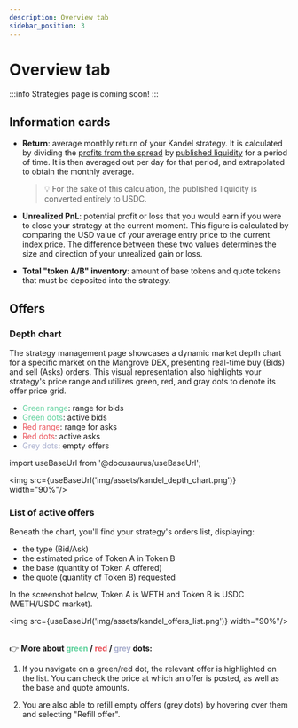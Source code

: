 ```yaml
---
description: Overview tab
sidebar_position: 3
---
```



# Overview tab

:::info
Strategies page is coming soon!
:::


## Information cards

* **Return**: average monthly return of your Kandel strategy. It is calculated by dividing the [profits from the spread](../../../kandel/README.md) by [published liquidity](../../../kandel/how-does-kandel-work/strategy-reserve.md#published-liquidity) for a period of time. It is then averaged out per day for that period, and extrapolated to obtain the monthly average.

    > 💡
    > For the sake of this calculation, the published liquidity is converted entirely to USDC.

* **Unrealized PnL**: potential profit or loss that you would earn if you were to close your strategy at the current moment. This figure is calculated by comparing the USD value of your average entry price to the current index price. The difference between these two values determines the size and direction of your unrealized gain or loss.

* **Total "token A/B" inventory**: amount of base tokens and quote tokens that must be deposited into the strategy.


## Offers

### Depth chart

The strategy management page showcases a dynamic market depth chart for a specific market on the Mangrove DEX, presenting real-time buy (Bids) and sell (Asks) orders. This visual representation also highlights your strategy's price range and utilizes green, red, and gray dots to denote its offer price grid.

* <font color="#5cd19b">Green range</font>: range for bids
* <font color="#5cd19b">Green dots</font>: active bids
* <font color="#eb525a">Red range</font>: range for asks
* <font color="#eb525a">Red dots</font>: active asks
* <font color="#a7adcd">Grey dots</font>: empty offers

import useBaseUrl from '@docusaurus/useBaseUrl';

<img src={useBaseUrl('img/assets/kandel_depth_chart.png')} width="90%"/>

### List of active offers

Beneath the chart, you'll find your strategy's orders list, displaying:

* the type (Bid/Ask)
* the estimated price of Token A in Token B
* the base (quantity of Token A offered)
* the quote (quantity of Token B) requested

In the screenshot below, Token A is WETH and Token B is USDC (WETH/USDC market).

<img src={useBaseUrl('img/assets/kandel_offers_list.png')} width="90%"/><br /><br />


👉 **More about <font color="#5cd19b">green</font> / <font color="#eb525a">red</font> / <font color="#a7adcd">grey</font> dots:**

1. If you navigate on a green/red dot, the relevant offer is highlighted on the list. You can check the price at which an offer is posted, as well as the base and quote amounts.

2. You are also able to refill empty offers (grey dots) by hovering over them and selecting "Refill offer".
